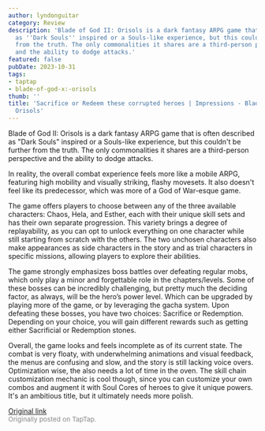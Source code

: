 ```yaml
---
author: lyndonguitar
category: Review
description: 'Blade of God II: Orisols is a dark fantasy ARPG game that is often described
  as ''Dark Souls'' inspired or a Souls-like experience, but this couldn''t be further
  from the truth. The only commonalities it shares are a third-person perspective
  and the ability to dodge attacks.'
featured: false
pubDate: 2023-10-31
tags:
- taptap
- blade-of-god-x:-orisols
thumb: ''
title: 'Sacrifice or Redeem these corrupted heroes | Impressions - Blade of God II:
  Orisols'
---
```


Blade of God II: Orisols is a dark fantasy ARPG game that is often described as "Dark Souls" inspired or a Souls-like experience, but this couldn't be further from the truth. The only commonalities it shares are a third-person perspective and the ability to dodge attacks.

In reality, the overall combat experience feels more like a mobile ARPG, featuring high mobility and visually striking, flashy movesets. It also doesn't feel like its predecessor, which was more of a God of War-esque game.

The game offers players to choose between any of the three available characters: Chaos, Hela, and Esther, each with their unique skill sets and has their own separate progression. This variety brings a degree of replayability, as you can opt to unlock everything on one character while still starting from scratch with the others. The two unchosen characters also make appearances as side characters in the
story and as trial characters in specific missions, allowing players to explore their abilities.

The game strongly emphasizes boss battles over defeating regular mobs, which only play a minor and forgettable role in the chapters/levels. Some of these bosses can be incredibly challenging,  but pretty much the deciding factor, as always, will be the hero’s power level. Which can be upgraded by playing more of the game, or by leveraging the gacha system. Upon defeating these bosses, you have two choices: Sacrifice or Redemption. Depending on your choice, you will gain different rewards such as getting either Sacrificial or Redemption stones.

Overall, the game looks and feels incomplete as of its current state. The combat is very floaty, with underwhelming animations and visual feedback, the menus are confusing and slow, and the story is still lacking voice overs. Optimization wise, the also needs a lot of time in the oven. The skill chain customization mechanic is cool though, since you can customize your own combos and augment it with Soul Cores of heroes to give it unique powers. It's an ambitious title, but it ultimately needs more polish.

[Original link](https://www.taptap.io/post/6492891)<br><span style="font-size: 0.95em; color: #888;">Originally posted on TapTap.</span>